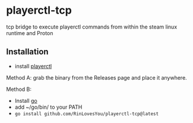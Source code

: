 # playerctl-tcp

tcp bridge to execute playerctl commands from within the steam linux runtime and Proton

## Installation

* install [playerctl](https://github.com/altdesktop/playerctl)

Method A: grab the binary from the Releases page and place it anywhere.

Method B:

* Install [go](https://go.dev/)
* add ~/go/bin/ to your PATH
* `go install github.com/RinLovesYou/playerctl-tcp@latest`
